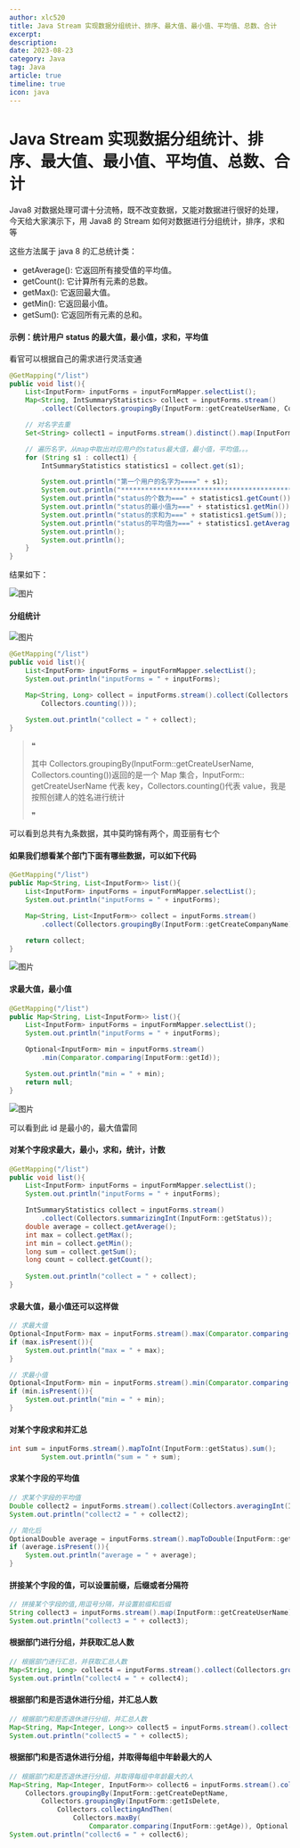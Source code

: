 ```yaml
---
author: xlc520
title: Java Stream 实现数据分组统计、排序、最大值、最小值、平均值、总数、合计
excerpt: 
description: 
date: 2023-08-23
category: Java
tag: Java
article: true
timeline: true
icon: java
---
```


# Java Stream 实现数据分组统计、排序、最大值、最小值、平均值、总数、合计

Java8 对数据处理可谓十分流畅，既不改变数据，又能对数据进行很好的处理，今天给大家演示下，用 Java8 的 Stream
如何对数据进行分组统计，排序，求和等

这些方法属于 java 8 的汇总统计类：

- getAverage(): 它返回所有接受值的平均值。
- getCount(): 它计算所有元素的总数。
- getMax(): 它返回最大值。
- getMin(): 它返回最小值。
- getSum(): 它返回所有元素的总和。

#### 示例：统计用户 status 的最大值，最小值，求和，平均值

看官可以根据自己的需求进行灵活变通

```java
@GetMapping("/list")
public void list(){
    List<InputForm> inputForms = inputFormMapper.selectList();
    Map<String, IntSummaryStatistics> collect = inputForms.stream()
        .collect(Collectors.groupingBy(InputForm::getCreateUserName, Collectors.summarizingInt(InputForm::getStatus)));

    // 对名字去重
    Set<String> collect1 = inputForms.stream().distinct().map(InputForm::getCreateUserName).collect(Collectors.toSet());

    // 遍历名字，从map中取出对应用户的status最大值，最小值，平均值。。。
    for (String s1 : collect1) {
        IntSummaryStatistics statistics1 = collect.get(s1);

        System.out.println("第一个用户的名字为====" + s1);
        System.out.println("**********************************************");
        System.out.println("status的个数为===" + statistics1.getCount());
        System.out.println("status的最小值为===" + statistics1.getMin());
        System.out.println("status的求和为===" + statistics1.getSum());
        System.out.println("status的平均值为===" + statistics1.getAverage());
        System.out.println();
        System.out.println();
    }
}
```

结果如下：

![图片](https://bitbucket.org/xlc520/blogasset/raw/main/images3/640-1692672109213-0.png)

#### 分组统计

![图片](https://bitbucket.org/xlc520/blogasset/raw/main/images3/640-1692672109213-1.png)

```java
@GetMapping("/list")
public void list(){
    List<InputForm> inputForms = inputFormMapper.selectList();
    System.out.println("inputForms = " + inputForms);

    Map<String, Long> collect = inputForms.stream().collect(Collectors.groupingBy(InputForm::getCreateUserName,
        Collectors.counting()));
    
    System.out.println("collect = " + collect);
}
```

> ❝
>
> 其中 Collectors.groupingBy(InputForm::getCreateUserName, Collectors.counting())返回的是一个 Map 集合，InputForm::
> getCreateUserName 代表 key，Collectors.counting()代表 value，我是按照创建人的姓名进行统计
>
> ❞

可以看到总共有九条数据，其中莫昀锦有两个，周亚丽有七个

#### 如果我们想看某个部门下面有哪些数据，可以如下代码

```java
@GetMapping("/list")
public Map<String, List<InputForm>> list(){
    List<InputForm> inputForms = inputFormMapper.selectList();
    System.out.println("inputForms = " + inputForms);

    Map<String, List<InputForm>> collect = inputForms.stream()
        .collect(Collectors.groupingBy(InputForm::getCreateCompanyName));

    return collect;
}
```

![图片](https://bitbucket.org/xlc520/blogasset/raw/main/images3/640-1692672109213-2.png)

#### 求最大值，最小值

```java
@GetMapping("/list")
public Map<String, List<InputForm>> list(){
    List<InputForm> inputForms = inputFormMapper.selectList();
    System.out.println("inputForms = " + inputForms);

    Optional<InputForm> min = inputForms.stream()
        .min(Comparator.comparing(InputForm::getId));

    System.out.println("min = " + min);
    return null;
}
```

![图片](https://bitbucket.org/xlc520/blogasset/raw/main/images3/640-1692672109213-3.png)

可以看到此 id 是最小的，最大值雷同

#### 对某个字段求最大，最小，求和，统计，计数

```java
@GetMapping("/list")
public void list(){
    List<InputForm> inputForms = inputFormMapper.selectList();
    System.out.println("inputForms = " + inputForms);

    IntSummaryStatistics collect = inputForms.stream()
        .collect(Collectors.summarizingInt(InputForm::getStatus));
    double average = collect.getAverage();
    int max = collect.getMax();
    int min = collect.getMin();
    long sum = collect.getSum();
    long count = collect.getCount();
    
    System.out.println("collect = " + collect);
}
```

#### 求最大值，最小值还可以这样做

```java
// 求最大值
Optional<InputForm> max = inputForms.stream().max(Comparator.comparing(InputForm::getAgency));
if (max.isPresent()){
    System.out.println("max = " + max);
}

// 求最小值
Optional<InputForm> min = inputForms.stream().min(Comparator.comparing(InputForm::getAgency));
if (min.isPresent()){
    System.out.println("min = " + min);
}
```

#### 对某个字段求和并汇总

```java
int sum = inputForms.stream().mapToInt(InputForm::getStatus).sum();
        System.out.println("sum = " + sum);
```

#### 求某个字段的平均值

```java
// 求某个字段的平均值
Double collect2 = inputForms.stream().collect(Collectors.averagingInt(InputForm::getStatus));
System.out.println("collect2 = " + collect2);

// 简化后
OptionalDouble average = inputForms.stream().mapToDouble(InputForm::getStatus).average();
if (average.isPresent()){
    System.out.println("average = " + average);
}
```

#### 拼接某个字段的值，可以设置前缀，后缀或者分隔符

```java
// 拼接某个字段的值,用逗号分隔，并设置前缀和后缀
String collect3 = inputForms.stream().map(InputForm::getCreateUserName).collect(Collectors.joining(",", "我是前缀", "我是后缀"));
System.out.println("collect3 = " + collect3);
```

#### 根据部门进行分组，并获取汇总人数

```java
// 根据部门进行汇总，并获取汇总人数
Map<String, Long> collect4 = inputForms.stream().collect(Collectors.groupingBy(InputForm::getCreateDeptName, Collectors.counting()));
System.out.println("collect4 = " + collect4);
```

#### 根据部门和是否退休进行分组，并汇总人数

```java
// 根据部门和是否退休进行分组，并汇总人数
Map<String, Map<Integer, Long>> collect5 = inputForms.stream().collect(Collectors.groupingBy(InputForm::getCreateDeptName, Collectors.groupingBy(InputForm::getIsDelete, Collectors.counting())));
System.out.println("collect5 = " + collect5);
```

#### 根据部门和是否退休进行分组，并取得每组中年龄最大的人

```java
// 根据部门和是否退休进行分组，并取得每组中年龄最大的人
Map<String, Map<Integer, InputForm>> collect6 = inputForms.stream().collect(
    Collectors.groupingBy(InputForm::getCreateDeptName,
        Collectors.groupingBy(InputForm::getIsDelete,
            Collectors.collectingAndThen(
                Collectors.maxBy(
                    Comparator.comparing(InputForm::getAge)), Optional::get))));
System.out.println("collect6 = " + collect6);
```
